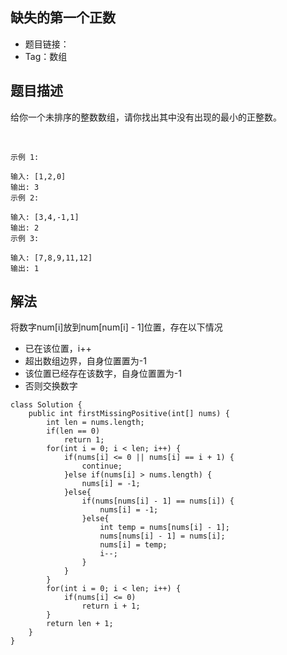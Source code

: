 ## 缺失的第一个正数

- 题目链接：
- Tag：数组

## 题目描述

给你一个未排序的整数数组，请你找出其中没有出现的最小的正整数。

 
```
示例 1:

输入: [1,2,0]
输出: 3
示例 2:

输入: [3,4,-1,1]
输出: 2
示例 3:

输入: [7,8,9,11,12]
输出: 1
```
## 解法
将数字num[i]放到num[num[i] - 1]位置，存在以下情况
- 已在该位置，i++
- 超出数组边界，自身位置置为-1
- 该位置已经存在该数字，自身位置置为-1
- 否则交换数字
```
class Solution {
    public int firstMissingPositive(int[] nums) {
        int len = nums.length;
        if(len == 0)
            return 1;
        for(int i = 0; i < len; i++) {
            if(nums[i] <= 0 || nums[i] == i + 1) {
                continue;
            }else if(nums[i] > nums.length) {
                nums[i] = -1;
            }else{
                if(nums[nums[i] - 1] == nums[i]) {
                    nums[i] = -1;
                }else{
                    int temp = nums[nums[i] - 1];
                    nums[nums[i] - 1] = nums[i];
                    nums[i] = temp;
                    i--;
                }
            }
        }
        for(int i = 0; i < len; i++) {
            if(nums[i] <= 0) 
                return i + 1;
        }
        return len + 1;
    }
}
```